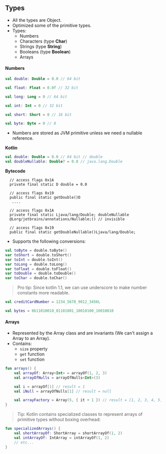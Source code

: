 ## Types

* All the types are Object. 
* Optimized some of the primitive types.
* Types:
    - Numbers
    - Characters (type **Char**)
    - Strings (type **String**)
    - Booleans (type **Boolean**)
    - Arrays

#### Numbers

```kotlin
val double: Double = 0.0 // 64 bit

val float: Float = 0.0f // 32 bit

val long: Long = 0 // 64 bit

val int: Int = 0 // 32 bit

val short: Short = 0 // 16 bit

val byte: Byte = 0 // 8
```

* Numbers are stored as JVM primitive unless we need a nullable reference. 

**Kotlin**
```kotlin
val double: Double = 0.0 // 64 bit // double
val doubleNullable: Double? = 0.0 // java.lang.Double
```

**Bytecode**
```text
  // access flags 0x1A
  private final static D double = 0.0

  // access flags 0x19
  public final static getDouble()D
   .... 

  // access flags 0x1A
  private final static Ljava/lang/Double; doubleNullable
  @Lorg/jetbrains/annotations/Nullable;() // invisible

  // access flags 0x19
  public final static getDoubleNullable()Ljava/lang/Double;
```

* Supports the following conversions:

```kotlin
val toByte = double.toByte()
var toShort = double.toShort()
var toInt = double.toInt()
var toLong = double.toLong()
var toFloat = double.toFloat()
var toDouble = double.toDouble()
var toChar = double.toChar()
```

> Pro tip: Since kotlin 1.1, we can use underscore to make number constants more readable.

```kotlin
val creditCardNumber = 1234_5678_9012_3456L

val bytes = 0b11010010_01101001_10010100_10010010
```

#### Arrays

* Represented by the Array class and are invariants (We can't assign a Array<Int> to an Array<Any>).
* Contains:
    - `size` property
    - `get` function
    - `set` function

```kotlin
fun arrays() {
    val arrayOf: Array<Int> = arrayOf(1, 2, 3) 
    val arrayOfNulls = arrayOfNulls<Int>(3) 

    val i = arrayOf[1] // result = 1
    val iNull = arrayOfNulls[1] // result = null

    val arrayFactory = Array(5, { it + 1 }) // result = [1, 2, 3, 4, 5]
}
```

> Tip: Kotlin contains specialized classes to represent arrays of primitive types without boxing overhead:
 
```kotlin
fun specializedArrays() {
    val shortArrayOf: ShortArray = shortArrayOf(1, 2)
    val intArrayOf: IntArray = intArrayOf(1, 2)
    // etc...
}
```